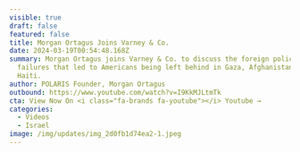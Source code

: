```yaml
---
visible: true
draft: false
featured: false
title: Morgan Ortagus Joins Varney & Co.
date: 2024-03-19T00:54:48.168Z
summary: Morgan Ortagus joins Varney & Co. to discuss the foreign policy
  failures that led to Americans being left behind in Gaza, Afghanistan, and now
  Haiti.
author: POLARIS Founder, Morgan Ortagus
outbound: https://www.youtube.com/watch?v=I9KkMJLtmTk
cta: View Now On <i class="fa-brands fa-youtube"></i> Youtube →
categories:
  - Videos
  - Israel
image: /img/updates/img_2d0fb1d74ea2-1.jpeg
---
```

